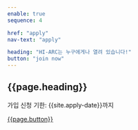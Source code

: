 ```yaml
---
enable: true
sequence: 4

href: "apply"
nav-text: "apply"

heading: "HI-ARC는 누구에게나 열려 있습니다!"
button: "join now"
---
```


<section class="bg-primary text-white" id="apply">
    <div class="container text-center">
        <h2 class="mb-4">{{page.heading}}</h2>
        <p class="mb-5">가입 신청 기한: {{site.apply-date}}까지</p>
        <a class="btn btn-trans btn-xl 
            {% unless site.joinable %}
                disabled
            {% endunless %}
        " href="{{site.apply-form}}">
            {{page.button}}
        </a>
    </div>
</section>